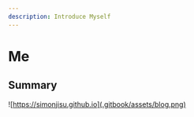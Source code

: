 ```yaml
---
description: Introduce Myself
---
```


# Me

## Summary

![https://simonjisu.github.io](.gitbook/assets/blog.png)

  


